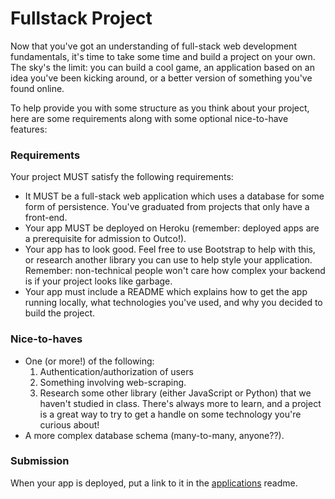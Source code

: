 # Fullstack Project

Now that you've got an understanding of full-stack web development fundamentals, it's time to take some time and build a project on your own. The sky's the limit: you can build a cool game, an application based on an idea you've been kicking around, or a better version of something you've found online. 

To help provide you with some structure as you think about your project, here are some requirements along with some optional nice-to-have features:

### Requirements

Your project MUST satisfy the following requirements:

* It MUST be a full-stack web application which uses a database for some form of persistence. You've graduated from projects that only have a front-end.
* Your app MUST be deployed on Heroku (remember: deployed apps are a prerequisite for admission to Outco!).
* Your app has to look good. Feel free to use Bootstrap to help with this, or research another library you can use to help style your application. Remember: non-technical people won't care how complex your backend is if your project looks like garbage.
* Your app must include a README which explains how to get the app running locally, what technologies you've used, and why you decided to build the project.

### Nice-to-haves

* One (or more!) of the following:
    1. Authentication/authorization of users
    2. Something involving web-scraping.
    3. Research some other library (either JavaScript or Python) that we haven't studied in class. There's always more to learn, and a project is a great way to try to get a handle on some technology you're curious about!
* A more complex database schema (many-to-many, anyone??).

### Submission

When your app is deployed, put a link to it in the [applications](./applications.md) readme.
